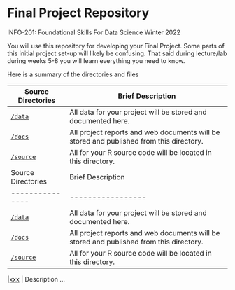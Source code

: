 # Final Project Repository


INFO-201: Foundational Skills For Data Science
Winter 2022 

You will use this repository for developing your Final Project. Some parts of this 
initial project set-up will likely be confusing. That said during lecture/lab 
during weeks 5-8 you will learn everything you need to know. 

Here is a summary of the directories and files

|Source Directories | Brief Description|
|---------------| -----------------|
|[`/data`](./data) | All data for your project will be stored and documented here.
|[`/docs`](./doc) | All project reports and web documents will be stored and published from this directory.
|[`/source`](./source) | All for your R source code will be located in this directory.
|Source Directories | Brief Description|
|---------------| -----------------|
|[`/data`](./data) | All data for your project will be stored and documented here.
|[`/docs`](./doc) | All project reports and web documents will be stored and published from this directory.
|[`/source`](./source) | All for your R source code will be located in this directory.

|[xxx](./xxx) | Description ... 

